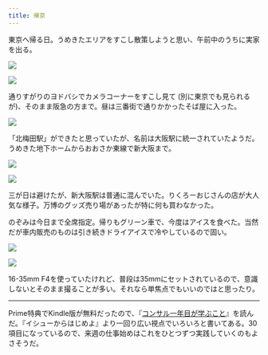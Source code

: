 ```yaml
---
title: 帰京
---
```


東京へ帰る日。うめきたエリアをすこし散策しようと思い、午前中のうちに実家を出る。

![](https://photos.apkas.net/medium/202401/20240104-110735.webp)

![](https://photos.apkas.net/medium/202401/20240104-110917.webp)

通りすがりのヨドバシでカメラコーナーをすこし見て (別に東京でも見られるが)、そのまま阪急の方まで。昼は三番街で通りかかったそば屋に入った。

![](https://photos.apkas.net/medium/202401/20240104-121111.webp)

「北梅田駅」ができたと思っていたが、名前は大阪駅に統一されていたようだ。うめきた地下ホームからおおさか東線で新大阪まで。

![](https://photos.apkas.net/medium/202401/20240104-125640.webp)

![](https://photos.apkas.net/medium/202401/20240104-130523.webp)

三が日は避けたが、新大阪駅は普通に混んでいた。りくろーおじさんの店が大人気な様子。万博のグッズ売り場があったが特に何も買わなかった。

のぞみは今日まで全席指定。帰りもグリーン車で、今度はアイスを食べた。当然だが車内販売のものは引き続きドライアイスで冷やしているので固い。

![](https://photos.apkas.net/medium/202401/20240104-142618.webp)

![](https://photos.apkas.net/medium/202401/20240104-160336.webp)

16-35mm F4を使っていたけれど、普段は35mmにセットされているので、意識しないとそのまま撮ることが多い。それなら単焦点でもいいのではと思ったり。

---

Prime特典でKindle版が無料だったので、『[コンサル一年目が学ぶこと](https://d21.co.jp/book/detail/978-4-7993-1532-3)』を読んだ。『イシューからはじめよ』より一回り広い視点でいろいろと書いてある。30項目になっているので、来週の仕事始めはこれをひとつずつ実践していくのもよさそうだ。
